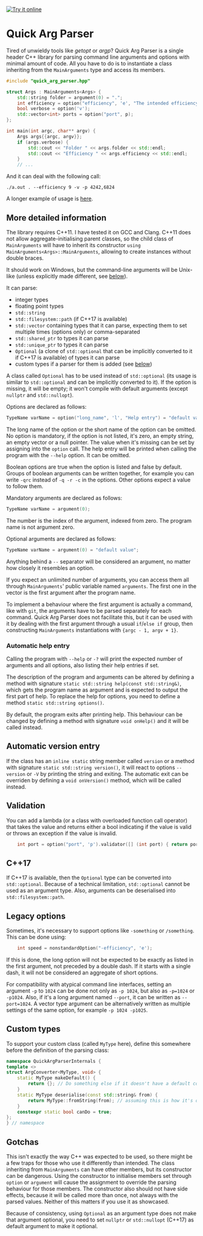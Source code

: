 <a href="https://godbolt.org/z/4dc3E8">![Try it online](https://img.shields.io/badge/try%20it-online-blue.svg)</a>
# Quick Arg Parser
Tired of unwieldy tools like _getopt_ or _argp_? Quick Arg Parser is a single header C++ library for parsing command line arguments and options with minimal amount of code. All you have to do is to instantiate a class inheriting from the `MainArguments` type and access its members.

```C++
#include "quick_arg_parser.hpp"

struct Args : MainArguments<Args> {
	std::string folder = argument(0) = ".";
	int efficiency = option("efficiency", 'e', "The intended efficiency") = 5;
	bool verbose = option('v');
	std::vector<int> ports = option("port", p);
};

int main(int argc, char** argv) {
	Args args{{argc, argv}};
	if (args.verbose) {
		std::cout << "Folder " << args.folder << std::endl;
		std::cout << "Efficiency " << args.efficiency << std::endl;
	}
	// ...
```

And it can deal with the following call:
```
./a.out . --efficiency 9 -v -p 4242,6824
```

A longer example of usage is [here](https://github.com/Dugy/quick_arg_parser/blob/main/quick_arg_parser_test_manual.cpp).

## More detailed information
The library requires C++11. I have tested it on GCC and Clang. C++11 does not allow aggregate-initialising parent classes, so the child class of `MainArguments` will have to inherit its constructor `using MainArguments<Args>::MainArguments`, allowing to create instances without double braces.

It should work on Windows, but the command-line arguments will be Unix-like (unless explicitly made different, see [below](https://github.com/Dugy/quick_arg_parser#legacy-options)).

It can parse:
* integer types
* floating point types
* `std::string`
* `std::filesystem::path` (if C++17 is available)
* `std::vector` containing types that it can parse, expecting them to set multiple times (options only) or comma-separated
* `std::shared_ptr` to types it can parse
* `std::unique_ptr` to types it can parse
* `Optional` (a clone of `std::optional` that can be implicitly converted to it if C++17 is available) of types it can parse
* custom types if a parser for them is added (see [below](https://github.com/Dugy/quick_arg_parser#custom-types))

A class called `Optional` has to be used instead of `std::optional` (its usage is similar to `std::optional` and can be implicitly converted to it). If the option is missing, it will be empty; it won't compile with default arguments (except `nullptr` and `std::nullopt`).

Options are declared as follows:
```C++
TypeName varName = option("long_name", 'l', "Help entry") = "default value";
```
The long name of the option or the short name of the option can be omitted. No option is mandatory, if the option is not listed, it's zero, an empty string, an empty vector or a null pointer. The value when it's missing can be set by assigning into the `option` call. The help entry will be printed when calling the program with the `--help` option. It can be omitted.

Boolean options are true when the option is listed and false by default. Groups of boolean arguments can be written together, for example you can write `-qrc` instead of  `-q -r -c` in the options. Other options expect a value to follow them.

Mandatory arguments are declared as follows:
```C++
TypeName varName = argument(0);
```
The number is the index of the argument, indexed from zero. The program name is not argument zero.

Optional arguments are declared as follows:
```C++
TypeName varName = argument(0) = "default value";
```

Anything behind a ` -- ` separator will be considered an argument, no matter how closely it resembles an option.

If you expect an unlimited number of arguments, you can access them all through `MainArguments`' public variable named `arguments`. The first one in the vector is the first argument after the program name.

To implement a behaviour where the first argument is actually a command, like with `git`, the arguments have to be parsed separately for each command. Quick Arg Parser does not facilitate this, but it can be used with it by dealing with the first argument through a usual `if`/`else if` group, then constructing `MainArguments` instantiations with `{argc - 1, argv + 1}`.

### Automatic help entry
Calling the program with `--help` or `-?` will print the expected number of arguments and all options, also listing their help entries if set.

The description of the program and arguments can be altered by defining a method with signature `static std::string help(const std::string&)`, which gets the program name as argument and is expected to output the first part of help. To replace the help for options, you need to define a method `static std::string options()`.

By default, the program exits after printing help. This behaviour can be changed by defining a method with signature `void onHelp()` and it will be called instead.

## Automatic version entry
If the class has an `inline static` string member called `version` or a method with signature `static std::string version()`, it will react to options `--version` or `-V` by printing the string and exiting. The automatic exit can be overriden by defining a `void onVersion()` method, which will be called instead.

## Validation
You can add a lambda (or a class with overloaded function call operator) that takes the value and returns either a bool indicating if the value is valid or throws an exception if the value is invalid.

```C++
	int port = option("port", 'p').validator([] (int port) { return port > 1023; });
```

## C++17
If C++17 is available, then the `Optional` type can be converted into `std::optional`. Because of a technical limitation, `std::optional` cannot be used as an argument type. Also, arguments can be deserialised into `std::filesystem::path`.

## Legacy options
Sometimes, it's necessary to support options like `-something` or `/something`. This can be done using:
```C++
	int speed = nonstandardOption("-efficiency", 'e');
```
If this is done, the long option will not be expected to be exactly as listed in the first argument, not preceded by a double dash. If it starts with a single dash, it will not be considered an aggregate of short options.

For compatibility with atypical command line interfaces, setting an argument `-p` to `1024` can be done not only as `-p 1024`, but also as `-p=1024` or `-p1024`. Also, if it's a long argument named `--port`, it can be written as `--port=1024`. A vector type argument can be alternatively written as multiple settings of the same option, for example `-p 1024 -p1025`.

## Custom types
To support your custom class (called `MyType` here), define this somewhere before the definition of the parsing class:
```C++
namespace QuickArgParserInternals {
template <>
struct ArgConverter<MyType, void> {
	static MyType makeDefault() {
		return {}; // Do something else if it doesn't have a default constructor
	}
	static MyType deserialise(const std::string& from) {
		return MyType::fromString(from); // assuming this is how it's deserialised
	}
	constexpr static bool canDo = true;
};
} // namespace
```

## Gotchas
This isn't exactly the way C++ was expected to be used, so there might be a few traps for those who use it differently than intended. The class inheriting from `MainArguments` can have other members, but its constructor can be dangerous. Using the constructor to initialise members set through `option` or `argument` will cause the assignment to override the parsing behaviour for those members. The constructor also should not have side effects, because it will be called more than once, not always with the parsed values. Neither of this matters if you use it as showcased.

Because of consistency, using `Optional` as an argument type does not make that argument optional, you need to set `nullptr` or `std::nullopt` (C++17) as default argument to make it optional.
